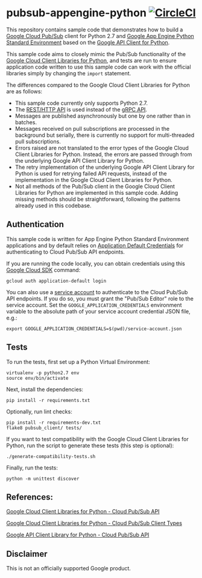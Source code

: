 # pubsub-appengine-python [![CircleCI](https://circleci.com/gh/halvards/pubsub-appengine-python.svg?style=svg)](https://circleci.com/gh/halvards/pubsub-appengine-python)

This repository contains sample code that demonstrates how to build a
[Google Cloud Pub/Sub](https://cloud.google.com/pubsub/docs/overview) client
for Python 2.7 and
[Google App Engine Python Standard Environment](https://cloud.google.com/appengine/docs/standard/python/)
based on the
[Google API Client for Python](https://developers.google.com/api-client-library/python/).

This sample code aims to closely mimic the Pub/Sub functionality of the
[Google Cloud Client Libraries for Python](https://google-cloud-python.readthedocs.io/en/latest/pubsub/index.html),
and tests are run to ensure application code written to use this
sample code can work with the official libraries simply by changing the
`import` statement. 

The differences compared to the Google Cloud Client Libraries for Python are as
follows:

- This sample code currently only supports Python 2.7. 
- The [REST/HTTP API](https://cloud.google.com/pubsub/docs/reference/rest/) is
  used instead of the 
  [gRPC API](https://cloud.google.com/pubsub/docs/reference/rpc/).
- Messages are published asynchronously but one by one rather than in batches.
- Messages received on pull subscriptions are processed in the background but
  serially, there is currently no support for multi-threaded pull subscriptions.
- Errors raised are not translated to the error types of the Google Cloud
  Client Libraries for Python. Instead, the errors are passed through from the
  underlying Google API Client Library for Python.
- The retry implementation of the underlying Google API Client Library for
  Python is used for retrying failed API requests, instead of the
  implementation in the Google Cloud Client Libraries for Python. 
- Not all methods of the Pub/Sub client in the Google Cloud Client Libraries
  for Python are implemented in this sample code. Adding missing methods should
  be straightforward, following the patterns already used in this codebase.

## Authentication

This sample code is written for App Engine Python Standard Environment
applications and by default relies on
[Application Default Credentials](https://cloud.google.com/docs/authentication/production)
for authenticating to Cloud Pub/Sub API endpoints.

If you are running the code locally, you can obtain credentials using this
[Google Cloud SDK](https://cloud.google.com/sdk/docs/) command:

    gcloud auth application-default login

You can also use a
[service account](https://cloud.google.com/iam/docs/understanding-service-accounts)
to authenticate to the Cloud Pub/Sub API endpoints.
If you do so, you must grant the "Pub/Sub Editor" role to the service account.
Set the `GOOGLE_APPLICATION_CREDENTIALS` environment variable to the absolute
path of your service account credential JSON file, e.g.:

    export GOOGLE_APPLICATION_CREDENTIALS=$(pwd)/service-account.json

## Tests

To run the tests, first set up a Python Virtual Environment:

    virtualenv -p python2.7 env
    source env/bin/activate
    
Next, install the dependencies:

    pip install -r requirements.txt

Optionally, run lint checks:

    pip install -r requirements-dev.txt
    flake8 pubsub_client/ tests/

If you want to test compatibility with the Google Cloud Client Libraries for
Python, run the script to generate these tests (this step is optional):

    ./generate-compatibility-tests.sh

Finally, run the tests:

    python -m unittest discover
    
## References:

[Google Cloud Client Libraries for Python - Cloud Pub/Sub API](https://google-cloud-python.readthedocs.io/en/latest/pubsub/index.html)

[Google Cloud Client Libraries for Python - Cloud Pub/Sub Client Types](https://google-cloud-python.readthedocs.io/en/latest/pubsub/types.html)

[Google API Client Library for Python - Cloud Pub/Sub API](https://developers.google.com/api-client-library/python/apis/pubsub/v1)

## Disclaimer

This is not an officially supported Google product.
